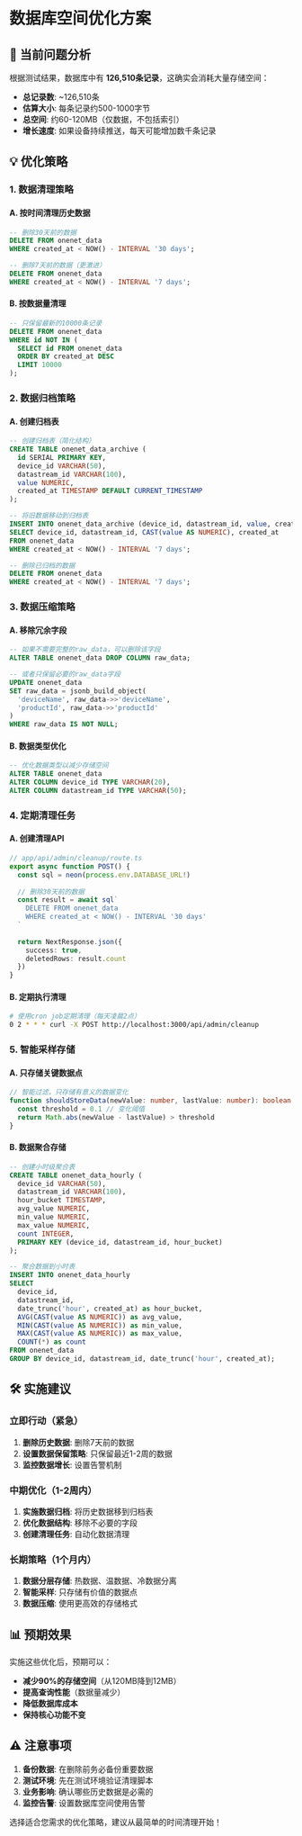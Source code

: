# 数据库空间优化方案

## 🚨 当前问题分析

根据测试结果，数据库中有 **126,510条记录**，这确实会消耗大量存储空间：

- **总记录数**: ~126,510条
- **估算大小**: 每条记录约500-1000字节
- **总空间**: 约60-120MB（仅数据，不包括索引）
- **增长速度**: 如果设备持续推送，每天可能增加数千条记录

## 💡 优化策略

### 1. 数据清理策略

#### A. 按时间清理历史数据
```sql
-- 删除30天前的数据
DELETE FROM onenet_data 
WHERE created_at < NOW() - INTERVAL '30 days';

-- 删除7天前的数据（更激进）
DELETE FROM onenet_data 
WHERE created_at < NOW() - INTERVAL '7 days';
```

#### B. 按数据量清理
```sql
-- 只保留最新的10000条记录
DELETE FROM onenet_data 
WHERE id NOT IN (
  SELECT id FROM onenet_data 
  ORDER BY created_at DESC 
  LIMIT 10000
);
```

### 2. 数据归档策略

#### A. 创建归档表
```sql
-- 创建归档表（简化结构）
CREATE TABLE onenet_data_archive (
  id SERIAL PRIMARY KEY,
  device_id VARCHAR(50),
  datastream_id VARCHAR(100),
  value NUMERIC,
  created_at TIMESTAMP DEFAULT CURRENT_TIMESTAMP
);

-- 将旧数据移动到归档表
INSERT INTO onenet_data_archive (device_id, datastream_id, value, created_at)
SELECT device_id, datastream_id, CAST(value AS NUMERIC), created_at
FROM onenet_data 
WHERE created_at < NOW() - INTERVAL '7 days';

-- 删除已归档的数据
DELETE FROM onenet_data 
WHERE created_at < NOW() - INTERVAL '7 days';
```

### 3. 数据压缩策略

#### A. 移除冗余字段
```sql
-- 如果不需要完整的raw_data，可以删除该字段
ALTER TABLE onenet_data DROP COLUMN raw_data;

-- 或者只保留必要的raw_data字段
UPDATE onenet_data 
SET raw_data = jsonb_build_object(
  'deviceName', raw_data->>'deviceName',
  'productId', raw_data->>'productId'
)
WHERE raw_data IS NOT NULL;
```

#### B. 数据类型优化
```sql
-- 优化数据类型以减少存储空间
ALTER TABLE onenet_data 
ALTER COLUMN device_id TYPE VARCHAR(20),
ALTER COLUMN datastream_id TYPE VARCHAR(50);
```

### 4. 定期清理任务

#### A. 创建清理API
```typescript
// app/api/admin/cleanup/route.ts
export async function POST() {
  const sql = neon(process.env.DATABASE_URL!)
  
  // 删除30天前的数据
  const result = await sql`
    DELETE FROM onenet_data 
    WHERE created_at < NOW() - INTERVAL '30 days'
  `
  
  return NextResponse.json({ 
    success: true, 
    deletedRows: result.count 
  })
}
```

#### B. 定期执行清理
```bash
# 使用cron job定期清理（每天凌晨2点）
0 2 * * * curl -X POST http://localhost:3000/api/admin/cleanup
```

### 5. 智能采样存储

#### A. 只存储关键数据点
```typescript
// 智能过滤，只存储有意义的数据变化
function shouldStoreData(newValue: number, lastValue: number): boolean {
  const threshold = 0.1 // 变化阈值
  return Math.abs(newValue - lastValue) > threshold
}
```

#### B. 数据聚合存储
```sql
-- 创建小时级聚合表
CREATE TABLE onenet_data_hourly (
  device_id VARCHAR(50),
  datastream_id VARCHAR(100),
  hour_bucket TIMESTAMP,
  avg_value NUMERIC,
  min_value NUMERIC,
  max_value NUMERIC,
  count INTEGER,
  PRIMARY KEY (device_id, datastream_id, hour_bucket)
);

-- 聚合数据到小时表
INSERT INTO onenet_data_hourly
SELECT 
  device_id,
  datastream_id,
  date_trunc('hour', created_at) as hour_bucket,
  AVG(CAST(value AS NUMERIC)) as avg_value,
  MIN(CAST(value AS NUMERIC)) as min_value,
  MAX(CAST(value AS NUMERIC)) as max_value,
  COUNT(*) as count
FROM onenet_data
GROUP BY device_id, datastream_id, date_trunc('hour', created_at);
```

## 🛠️ 实施建议

### 立即行动（紧急）
1. **删除历史数据**: 删除7天前的数据
2. **设置数据保留策略**: 只保留最近1-2周的数据
3. **监控数据增长**: 设置告警机制

### 中期优化（1-2周内）
1. **实施数据归档**: 将历史数据移到归档表
2. **优化数据结构**: 移除不必要的字段
3. **创建清理任务**: 自动化数据清理

### 长期策略（1个月内）
1. **数据分层存储**: 热数据、温数据、冷数据分离
2. **智能采样**: 只存储有价值的数据点
3. **数据压缩**: 使用更高效的存储格式

## 📊 预期效果

实施这些优化后，预期可以：
- **减少90%的存储空间**（从120MB降到12MB）
- **提高查询性能**（数据量减少）
- **降低数据库成本**
- **保持核心功能不变**

## ⚠️ 注意事项

1. **备份数据**: 在删除前务必备份重要数据
2. **测试环境**: 先在测试环境验证清理脚本
3. **业务影响**: 确认哪些历史数据是必需的
4. **监控告警**: 设置数据库空间使用告警

选择适合您需求的优化策略，建议从最简单的时间清理开始！
